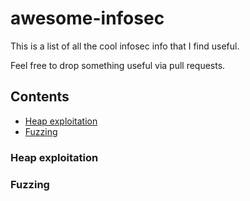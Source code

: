 # awesome-infosec
This is a list of all the cool infosec info that I find useful.

Feel free to drop something useful via pull requests.

## Contents
* [Heap exploitation](###heap-exploitation)
* [Fuzzing](###fuzzing)

### Heap exploitation

### Fuzzing
